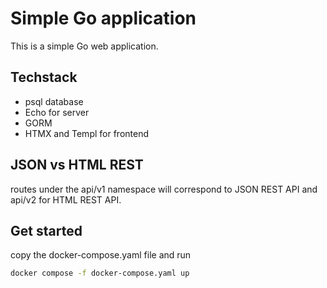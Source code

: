 # Simple Go application

This is a simple Go web application.

## Techstack

* psql database
* Echo for server
* GORM
* HTMX and Templ for frontend

## JSON vs HTML REST

routes under the api/v1 namespace will correspond to JSON REST API and api/v2 for HTML REST API.

## Get started

copy the docker-compose.yaml file and run
```sh
docker compose -f docker-compose.yaml up
```